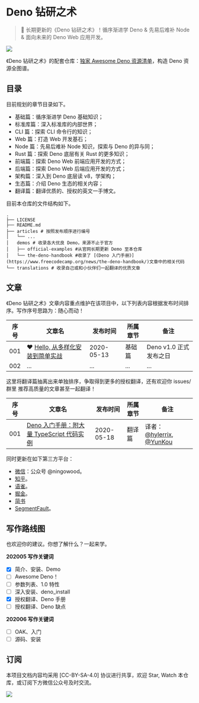 # Deno 钻研之术

> :sauropod: 长期更新的《Deno 钻研之术》！循序渐进学 Deno & 先易后难补 Node & 面向未来的 Deno Web 应用开发。

![](http://qiniu.ningo.cloud/deno-background.png)

《Deno 钻研之术》的配套仓库：[独家 Awesome Deno 资源清单](https://github.com/hylerrix/awesome-deno-cn)，构造 Deno 资源全图谱。

## 目录

目前规划的章节目录如下。

* 基础篇：循序渐进学 Deno 基础知识；
* 标准库篇：深入标准库的内部世界；
* CLI 篇：探索 CLI 命令行的知识；
* Web 篇：打造 Web 开发基石；
* Node 篇：先易后难补 Node 知识，探索与 Deno 的异与同；
* Rust 篇：探索 Deno 底层有关 Rust 的更多知识；
* 前端篇：探索 Deno Web 前端应用开发的方式；
* 后端篇：探索 Deno Web 后端应用开发的方式；
* 架构篇：深入到 Deno 底层读 v8，学架构；
* 生态篇：介绍 Deno 生态的相关内容；
* 翻译篇：翻译优质的、授权的英文一手博文。

目前本仓库的文件结构如下。

```
.
├── LICENSE
├── README.md
├── articles # 按照发布顺序进行编号
│   └── ... 
│   demos # 收录各大优良 Demo，来源不止于官方
│   ├── official-examples #从官网长期更新 Demo 至本仓库
│   └── the-deno-handbook #收录了 [《Deno 入门手册》](https://www.freecodecamp.org/news/the-deno-handbook/)文章中的相关代码
└── translations # 收录自己或和小伙伴们一起翻译的优质文章
```

## 文章

《Deno 钻研之术》文章内容重点维护在该项目中，以下列表内容根据发布时间排序。写作序号思路为：随心而动！

|序号|文章名|发布时间|所属章节|备注|
|-|-|-|-|-|
|001|:heart: [Hello, 从多样化安装到简单实战](./articles/001-install-and-hello-world.md)|2020-05-13|基础篇|Deno v1.0 正式发布之日|
|002|...|...|...|...|

这里将翻译篇抽离出来单独排序，争取得到更多的授权翻译，还有欢迎你 issues/群里 推荐高质量的文章甚至一起翻译！

|序号|文章名|发布时间|所属章节|备注|
|-|-|-|-|-|
|001|[Deno 入门手册：附大量 TypeScript 代码实例](./translations/001-the-deno-handbook.md)|2020-05-18|翻译篇|译者：[@hylerrix](https://github.com/hylerrix), [@YunKou](http://github.com/yunkou)|

同时更新在如下第三方平台：

* [微信](https://mp.weixin.qq.com/s/Eg2atcxZPpIfgqdAd73imQ)：公众号 @ningowood。
* [知乎](https://zhuanlan.zhihu.com/ningowood)。
* [语雀](https://www.yuque.com/ningowood/beginning)。
* [掘金](https://juejin.im/user/57e9fc052e958a0054509825/posts)。
* [简书](https://www.jianshu.com/u/ecbf49bf207b)
* [SegmentFault](https://segmentfault.com/blog/ningowood)。

## 写作路线图

也欢迎你的建议。你想了解什么？一起来学。

**202005 写作关键词**

- [x] 简介、安装、Demo
- [ ] Awesome Deno！
- [ ] 参数列表、1.0 特性
- [ ] 深入安装、deno_install
- [x] 授权翻译、Deno 手册
- [ ] 授权翻译、Deno 缺点

**202006 写作关键词**

- [ ] OAK、入门
- [ ] 源码、安装

## 订阅

本项目文档内容均采用 [CC-BY-SA-4.0] 协议进行共享，欢迎 Star, Watch 本仓库，或订阅下方微信公众号及时交流。

![](http://qiniu.ningo.cloud/official-qrcode.png)